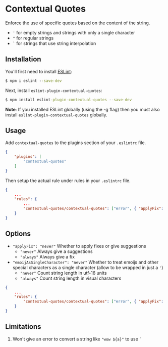 # Contextual Quotes
Enforce the use of specific quotes based on the content of the string.

* `'` for empty strings and strings with only a single character
* `"` for regular strings
* `` ` `` for strings that use string interpolation

## Installation
You'll first need to install [ESLint](https://eslint.org/):
```cmd
$ npm i eslint --save-dev
```

Next, install `eslint-plugin-contextual-quotes`:
```cmd
$ npm install eslint-plugin-contextual-quotes --save-dev
```
**Note**: If you installed ESLint globally (using the -g flag) then you must also install `eslint-plugin-contextual-quotes` globally.

## Usage
Add `contextual-quotes` to the plugins section of your `.eslintrc` file.
```json
{
    "plugins": [
        "contextual-quotes"
    ]
}
```

Then setup the actual rule under rules in your `.eslintrc` file.
```json
{
    ...
    "rules": {
        ...
        "contextual-quotes/contextual-quotes": ["error", { "applyFix": "never" }]
    }
}
```

## Options
* `"applyFix": "never"` Whether to apply fixes or give suggestions
    * `"never"` Always give a suggestions
    * `"always"` Always give a fix
* `"emoijAsSingleCharacter": "never"` Whether to treat emoijs and other special characters as a single character (allow to be wrapped in just a `'`)
    * `"never"` Count string length in utf-16 units
    * `"always"` Count string length in visual characters

```json
{
    ...
    "rules": {
        "contextual-quotes/contextual-quotes": ["error", { "applyFix": "always", "emoijAsSingleCharacter": "always" }]
    }
}
```

## Limitations
1. Won't give an error to convert a string like `"wow ${a}"` to use `` ` ``
